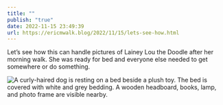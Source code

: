 ```yaml
---
title: ""
publish: "true"
date: 2022-11-15 23:49:39
url: https://ericmwalk.blog/2022/11/15/lets-see-how.html
---
```

Let’s see how this can handle pictures of Lainey Lou the Doodle after her morning walk. She was ready for bed and everyone else needed to get somewhere or do something.

![A curly-haired dog is resting on a bed beside a plush toy. The bed is covered with white and grey bedding. A wooden headboard, books, lamp, and photo frame are visible nearby.](https://ericmwalk.blog/uploads/2024/img-0881.jpeg)